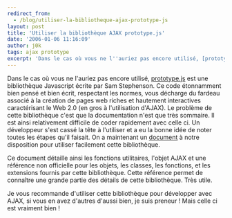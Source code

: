```yaml
---
redirect_from:
  - /blog/utiliser-la-bibliotheque-ajax-prototype-js
layout: post
title: 'Utiliser la bibliothèque AJAX prototype.js'
date: '2006-01-06 11:16:09'
author: j0k
tags: ajax prototype
excerpt: 'Dans le cas où vous ne l''auriez pas encore utilisé, [prototype.js](http://prototype.conio.net/) est une bibliothèque Javascript écrite par Sam Stephenson. Ce code étonnamment bien pensé et bien écrit, respectant les normes, vous décharge du fardeau associé à la création de pages web riches et hautement interactives caractérisant le Web 2.0 (en gros à l''utilisation      ...'
---
```


Dans le cas où vous ne l'auriez pas encore utilisé, [prototype.js](http://prototype.conio.net/) est une bibliothèque Javascript écrite par Sam Stephenson. Ce code étonnamment bien pensé et bien écrit, respectant les normes, vous décharge du fardeau associé à la création de pages web riches et hautement interactives caractérisant le Web 2.0 (en gros à l'utilisation d'AJAX).
Le problème de cette bibliothèque c'est que la documentation n'est que très sommaire. Il est ainsi relativement difficile de coder rapidement avec celle ci. Un développeur s'est cassé la tête à l'utiliser et a eu la bonne idée de noter toutes les étapes qu'il faisait. On a maintenant un [document](http://www.electrolinux.com/traductions/prototype.js.html) à notre disposition pour utiliser facilement cette bibliothèque.

Ce document détaille ainsi les fonctions utilitaires, l'objet AJAX et une référence non officielle pour les objets, les classes, les fonctions, et les extensions fournis par cette bibliothèque. Cette référence permet de connaître une grande partie des détails de cette bibliothèque. Très utile.

Je vous recommande d'utiliser cette bibliothèque pour développer avec AJAX, si vous en avez d'autres d'aussi bien, je suis preneur !   Mais celle ci est vraiment bien !
